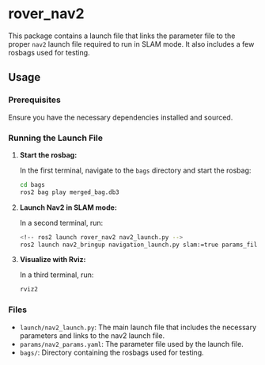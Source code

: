 # rover_nav2

This package contains a launch file that links the parameter file to the proper `nav2` launch file required to run in SLAM mode. It also includes a few rosbags used for testing.

## Usage

### Prerequisites

Ensure you have the necessary dependencies installed and sourced.

### Running the Launch File

1. **Start the rosbag:**

   In the first terminal, navigate to the `bags` directory and start the rosbag:

   ```sh
   cd bags
   ros2 bag play merged_bag.db3
   ```

2. **Launch Nav2 in SLAM mode:**

   In a second terminal, run:

   ```sh
   <!-- ros2 launch rover_nav2 nav2_launch.py -->
   ros2 launch nav2_bringup navigation_launch.py slam:=true params_file:=nav2_params.yaml
   ```

3. **Visualize with Rviz:**

   In a third terminal, run:

   ```sh
   rviz2
   ```

### Files
   - `launch/nav2_launch.py`: The main launch file that includes the necessary parameters and links to the nav2 launch file.
   - `params/nav2_params.yaml`: The parameter file used by the launch file.
   - `bags/`: Directory containing the rosbags used for testing.